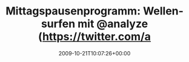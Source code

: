 ---
retweeted: false
source: <a href="http://twitter.com" rel="nofollow">Twitter Web Client</a>
entities:
  hashtags: []
  symbols: []
  user_mentions:
  - name: Sophie Dollinger
    screen_name: Analyze
    indices:
    - '40'
    - '48'
    id_str: '14384558'
    id: '14384558'
  - name: "Konni Winkler \U0001F449\U0001F3FB @konni@mastodon.social"
    screen_name: Konni
    indices:
    - '50'
    - '56'
    id_str: '8309142'
    id: '8309142'
  - name: Michael Lindner
    screen_name: signifikanten
    indices:
    - '61'
    - '75'
    id_str: '14629451'
    id: '14629451'
  urls: []
display_text_range:
- '0'
- '76'
favorite_count: '0'
id_str: '5040840710'
truncated: false
retweet_count: '0'
id: '5040840710'
created_at: Wed Oct 21 10:07:26 +0000 2009
favorited: false
full_text: 'Mittagspausenprogramm: Wellensurfen mit [@analyze](https://twitter.com/analyze),
  [@konni](https://twitter.com/konni) und [@signifikanten](https://twitter.com/signifikanten).'
lang: de
tags:
- pesos/twitter
date: '2009-10-21T10:07:26+00:00'
src: https://twitter.com/bascht/status/5040840710
original_url: https://twitter.com/bascht/status/5040840710
type: twitter_tweet
text: 'Mittagspausenprogramm: Wellensurfen mit [@analyze](https://twitter.com/analyze),
  [@konni](https://twitter.com/konni) und [@signifikanten](https://twitter.com/signifikanten).'
title: 'Mittagspausenprogramm: Wellensurfen mit @analyze (https://twitter.com/a'

---